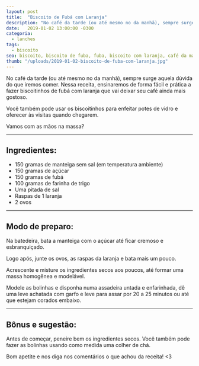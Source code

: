 ```yaml
---
layout: post
title:  "Biscoito de Fubá com Laranja"
description: "No café da tarde (ou até mesmo no da manhã), sempre surge aquela dúvida do que iremos comer. Nessa receita, ensinaremos de forma fácil e prática a fazer biscoitinhos de fubá com laranja que vai deixar seu café ainda mais gostoso."
date:   2019-01-02 13:00:00 -0300
categoria:
  - lanches
tags:
  - biscoito
seo: biscoito, biscoito de fuba, fuba, biscoito com laranja, café da manhã, lanche da tarde, biscoitinhos, farinha de trigo
thumb: "/uploads/2019-01-02-biscoito-de-fuba-com-laranja.jpg"
---
```


No café da tarde (ou até mesmo no da manhã), sempre surge aquela dúvida do que iremos comer. Nessa receita, ensinaremos de forma fácil e prática a fazer biscoitinhos de fubá com laranja que vai deixar seu café ainda mais gostoso.

Você também pode usar os biscoitinhos para enfeitar potes de vidro e oferecer às visitas quando chegarem.

Vamos com as mãos na massa?

---

## Ingredientes:
  - 150 gramas de manteiga sem sal (em temperatura ambiente)
  - 150 gramas de açúcar
  - 150 gramas de fubá
  - 100 gramas de farinha de trigo
  - Uma pitada de sal
  - Raspas de 1 laranja
  - 2 ovos

---

## Modo de preparo:
Na batedeira, bata a manteiga com o açúcar até ficar cremoso e esbranquiçado.

Logo após, junte os ovos, as raspas da laranja e bata mais um pouco.

Acrescente e misture os ingredientes secos aos poucos, até formar uma massa homogênea e modelável.

Modele as bolinhas e disponha numa assadeira untada e enfarinhada, dê uma leve achatada com garfo e leve para assar por 20 a 25 minutos ou até que estejam corados embaixo.

---

## Bônus e sugestão:
Antes de começar, peneire bem os ingredientes secos. Você também pode fazer as bolinhas usando como medida uma colher de chá.

Bom apetite e nos diga nos comentários o que achou da receita! <3
